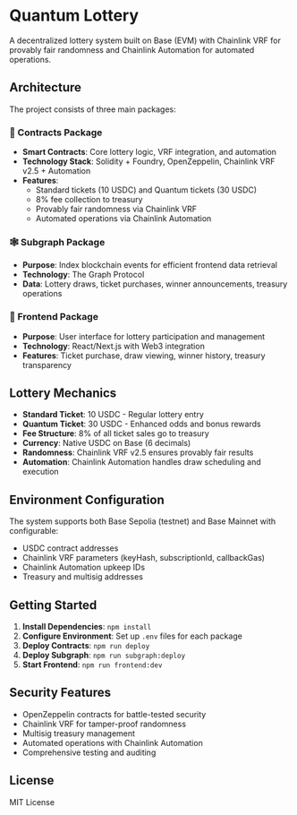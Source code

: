 # Quantum Lottery

A decentralized lottery system built on Base (EVM) with Chainlink VRF for provably fair randomness and Chainlink Automation for automated operations.

## Architecture

The project consists of three main packages:

### 📜 Contracts Package
- **Smart Contracts**: Core lottery logic, VRF integration, and automation
- **Technology Stack**: Solidity + Foundry, OpenZeppelin, Chainlink VRF v2.5 + Automation
- **Features**: 
  - Standard tickets (10 USDC) and Quantum tickets (30 USDC)
  - 8% fee collection to treasury
  - Provably fair randomness via Chainlink VRF
  - Automated operations via Chainlink Automation

### 🕸️ Subgraph Package
- **Purpose**: Index blockchain events for efficient frontend data retrieval
- **Technology**: The Graph Protocol
- **Data**: Lottery draws, ticket purchases, winner announcements, treasury operations

### 🎨 Frontend Package
- **Purpose**: User interface for lottery participation and management
- **Technology**: React/Next.js with Web3 integration
- **Features**: Ticket purchase, draw viewing, winner history, treasury transparency

## Lottery Mechanics

- **Standard Ticket**: 10 USDC - Regular lottery entry
- **Quantum Ticket**: 30 USDC - Enhanced odds and bonus rewards
- **Fee Structure**: 8% of all ticket sales go to treasury
- **Currency**: Native USDC on Base (6 decimals)
- **Randomness**: Chainlink VRF v2.5 ensures provably fair results
- **Automation**: Chainlink Automation handles draw scheduling and execution

## Environment Configuration

The system supports both Base Sepolia (testnet) and Base Mainnet with configurable:
- USDC contract addresses
- Chainlink VRF parameters (keyHash, subscriptionId, callbackGas)
- Chainlink Automation upkeep IDs
- Treasury and multisig addresses

## Getting Started

1. **Install Dependencies**: `npm install`
2. **Configure Environment**: Set up `.env` files for each package
3. **Deploy Contracts**: `npm run deploy`
4. **Deploy Subgraph**: `npm run subgraph:deploy`
5. **Start Frontend**: `npm run frontend:dev`

## Security Features

- OpenZeppelin contracts for battle-tested security
- Chainlink VRF for tamper-proof randomness
- Multisig treasury management
- Automated operations with Chainlink Automation
- Comprehensive testing and auditing

## License

MIT License

